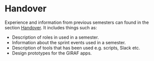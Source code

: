 # Handover

Experience and information from previous semesters can found in the section [Handover](../Handover/index.md).
It includes things such as:

- Description of roles in used in a semester.
- Information about the sprint events used in a semester.
- Description of tools that has been used e.g. scripts, Slack etc.
- Design prototypes for the GIRAF apps.  